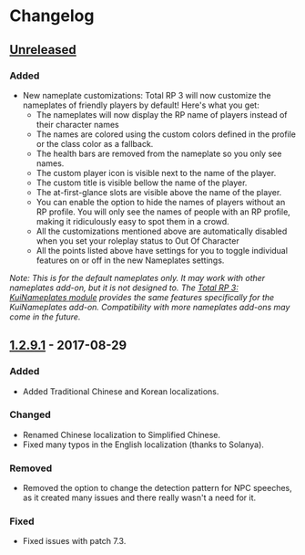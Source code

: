 # Changelog

## [Unreleased]

### Added

- New nameplate customizations: Total RP 3 will now customize the nameplates of friendly players by default! Here's what you get:
	- The nameplates will now display the RP name of players instead of their character names
	- The names are colored using the custom colors defined in the profile or the class color as a fallback.
	- The health bars are removed from the nameplate so you only see names.
	- The custom player icon is visible next to the name of the player.
	- The custom title is visible bellow the name of the player.
	- The at-first-glance slots are visible above the name of the player.
	- You can enable the option to hide the names of players without an RP profile. You will only see the names of people with an RP profile, making it ridiculously easy to spot them in a crowd.
	- All the customizations mentioned above are automatically disabled when you set your roleplay status to Out Of Character
	- All the points listed above have settings for you to toggle individual features on or off in the new Nameplates settings.

_Note: This is for the default nameplates only. It may work with other nameplates add-on, but it is not designed to. The [Total RP 3: KuiNameplates module](https://mods.curse.com/addons/wow/total-rp-3-kuinameplates-module) provides the same features specifically for the KuiNameplates add-on. Compatibility with more nameplates add-ons may come in the future._

## [1.2.9.1] - 2017-08-29

### Added

- Added Traditional Chinese and Korean localizations.

### Changed

- Renamed Chinese localization to Simplified Chinese.
- Fixed many typos in the English localization (thanks to Solanya).

### Removed
- Removed the option to change the detection pattern for NPC speeches, as it created many issues and there really wasn't a need for it.

### Fixed

- Fixed issues with patch 7.3.

[Unreleased]: https://github.com/olivierlacan/keep-a-changelog/compare/1.2.9.1...HEAD
[1.2.9.1]: https://github.com/Ellypse/Total-RP-3/compare/1.2.9...1.2.9.1
